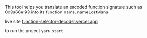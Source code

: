 This tool helps you translate an encoded function signature such as 0x3a66e193 into its function name, nameLostMana.

live site [function-selector-decoder.vercel.app](https://function-selector-decoder.vercel.app/)

to run the project
`yarn start`